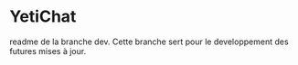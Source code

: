 # YetiChat
readme de la branche dev.
Cette branche sert pour le developpement des futures mises à jour.
